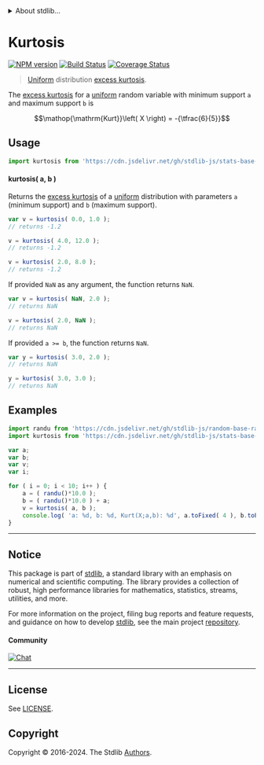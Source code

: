 <!--

@license Apache-2.0

Copyright (c) 2018 The Stdlib Authors.

Licensed under the Apache License, Version 2.0 (the "License");
you may not use this file except in compliance with the License.
You may obtain a copy of the License at

   http://www.apache.org/licenses/LICENSE-2.0

Unless required by applicable law or agreed to in writing, software
distributed under the License is distributed on an "AS IS" BASIS,
WITHOUT WARRANTIES OR CONDITIONS OF ANY KIND, either express or implied.
See the License for the specific language governing permissions and
limitations under the License.

-->


<details>
  <summary>
    About stdlib...
  </summary>
  <p>We believe in a future in which the web is a preferred environment for numerical computation. To help realize this future, we've built stdlib. stdlib is a standard library, with an emphasis on numerical and scientific computation, written in JavaScript (and C) for execution in browsers and in Node.js.</p>
  <p>The library is fully decomposable, being architected in such a way that you can swap out and mix and match APIs and functionality to cater to your exact preferences and use cases.</p>
  <p>When you use stdlib, you can be absolutely certain that you are using the most thorough, rigorous, well-written, studied, documented, tested, measured, and high-quality code out there.</p>
  <p>To join us in bringing numerical computing to the web, get started by checking us out on <a href="https://github.com/stdlib-js/stdlib">GitHub</a>, and please consider <a href="https://opencollective.com/stdlib">financially supporting stdlib</a>. We greatly appreciate your continued support!</p>
</details>

# Kurtosis

[![NPM version][npm-image]][npm-url] [![Build Status][test-image]][test-url] [![Coverage Status][coverage-image]][coverage-url] <!-- [![dependencies][dependencies-image]][dependencies-url] -->

> [Uniform][uniform-distribution] distribution [excess kurtosis][kurtosis].

<!-- Section to include introductory text. Make sure to keep an empty line after the intro `section` element and another before the `/section` close. -->

<section class="intro">

The [excess kurtosis][kurtosis] for a [uniform][uniform-distribution] random variable with minimum support `a` and maximum support `b` is

<!-- <equation class="equation" label="eq:uniform_kurtosis" align="center" raw="\operatorname{Kurt}\left( X \right) = -{\tfrac{6}{5}}" alt="Excess kurtosis for a uniform distribution."> -->

```math
\mathop{\mathrm{Kurt}}\left( X \right) = -{\tfrac{6}{5}}
```

<!-- <div class="equation" align="center" data-raw-text="\operatorname{Kurt}\left( X \right) = -{\tfrac{6}{5}}" data-equation="eq:uniform_kurtosis">
    <img src="https://cdn.jsdelivr.net/gh/stdlib-js/stdlib@51534079fef45e990850102147e8945fb023d1d0/lib/node_modules/@stdlib/stats/base/dists/uniform/kurtosis/docs/img/equation_uniform_kurtosis.svg" alt="Excess kurtosis for a uniform distribution.">
    <br>
</div> -->

<!-- </equation> -->

</section>

<!-- /.intro -->

<!-- Package usage documentation. -->



<section class="usage">

## Usage

```javascript
import kurtosis from 'https://cdn.jsdelivr.net/gh/stdlib-js/stats-base-dists-uniform-kurtosis@v0.2.2-deno/mod.js';
```

#### kurtosis( a, b )

Returns the [excess kurtosis][kurtosis] of a [uniform][uniform-distribution] distribution with parameters `a` (minimum support) and `b` (maximum support).

```javascript
var v = kurtosis( 0.0, 1.0 );
// returns -1.2

v = kurtosis( 4.0, 12.0 );
// returns -1.2

v = kurtosis( 2.0, 8.0 );
// returns -1.2
```

If provided `NaN` as any argument, the function returns `NaN`.

```javascript
var v = kurtosis( NaN, 2.0 );
// returns NaN

v = kurtosis( 2.0, NaN );
// returns NaN
```

If provided `a >= b`, the function returns `NaN`.

```javascript
var y = kurtosis( 3.0, 2.0 );
// returns NaN

y = kurtosis( 3.0, 3.0 );
// returns NaN
```

</section>

<!-- /.usage -->

<!-- Package usage notes. Make sure to keep an empty line after the `section` element and another before the `/section` close. -->

<section class="notes">

</section>

<!-- /.notes -->

<!-- Package usage examples. -->

<section class="examples">

## Examples

<!-- eslint no-undef: "error" -->

```javascript
import randu from 'https://cdn.jsdelivr.net/gh/stdlib-js/random-base-randu@deno/mod.js';
import kurtosis from 'https://cdn.jsdelivr.net/gh/stdlib-js/stats-base-dists-uniform-kurtosis@v0.2.2-deno/mod.js';

var a;
var b;
var v;
var i;

for ( i = 0; i < 10; i++ ) {
    a = ( randu()*10.0 );
    b = ( randu()*10.0 ) + a;
    v = kurtosis( a, b );
    console.log( 'a: %d, b: %d, Kurt(X;a,b): %d', a.toFixed( 4 ), b.toFixed( 4 ), v.toFixed( 4 ) );
}
```

</section>

<!-- /.examples -->

<!-- Section to include cited references. If references are included, add a horizontal rule *before* the section. Make sure to keep an empty line after the `section` element and another before the `/section` close. -->

<section class="references">

</section>

<!-- /.references -->

<!-- Section for related `stdlib` packages. Do not manually edit this section, as it is automatically populated. -->

<section class="related">

</section>

<!-- /.related -->

<!-- Section for all links. Make sure to keep an empty line after the `section` element and another before the `/section` close. -->


<section class="main-repo" >

* * *

## Notice

This package is part of [stdlib][stdlib], a standard library with an emphasis on numerical and scientific computing. The library provides a collection of robust, high performance libraries for mathematics, statistics, streams, utilities, and more.

For more information on the project, filing bug reports and feature requests, and guidance on how to develop [stdlib][stdlib], see the main project [repository][stdlib].

#### Community

[![Chat][chat-image]][chat-url]

---

## License

See [LICENSE][stdlib-license].


## Copyright

Copyright &copy; 2016-2024. The Stdlib [Authors][stdlib-authors].

</section>

<!-- /.stdlib -->

<!-- Section for all links. Make sure to keep an empty line after the `section` element and another before the `/section` close. -->

<section class="links">

[npm-image]: http://img.shields.io/npm/v/@stdlib/stats-base-dists-uniform-kurtosis.svg
[npm-url]: https://npmjs.org/package/@stdlib/stats-base-dists-uniform-kurtosis

[test-image]: https://github.com/stdlib-js/stats-base-dists-uniform-kurtosis/actions/workflows/test.yml/badge.svg?branch=v0.2.2
[test-url]: https://github.com/stdlib-js/stats-base-dists-uniform-kurtosis/actions/workflows/test.yml?query=branch:v0.2.2

[coverage-image]: https://img.shields.io/codecov/c/github/stdlib-js/stats-base-dists-uniform-kurtosis/main.svg
[coverage-url]: https://codecov.io/github/stdlib-js/stats-base-dists-uniform-kurtosis?branch=main

<!--

[dependencies-image]: https://img.shields.io/david/stdlib-js/stats-base-dists-uniform-kurtosis.svg
[dependencies-url]: https://david-dm.org/stdlib-js/stats-base-dists-uniform-kurtosis/main

-->

[chat-image]: https://img.shields.io/gitter/room/stdlib-js/stdlib.svg
[chat-url]: https://app.gitter.im/#/room/#stdlib-js_stdlib:gitter.im

[stdlib]: https://github.com/stdlib-js/stdlib

[stdlib-authors]: https://github.com/stdlib-js/stdlib/graphs/contributors

[umd]: https://github.com/umdjs/umd
[es-module]: https://developer.mozilla.org/en-US/docs/Web/JavaScript/Guide/Modules

[deno-url]: https://github.com/stdlib-js/stats-base-dists-uniform-kurtosis/tree/deno
[deno-readme]: https://github.com/stdlib-js/stats-base-dists-uniform-kurtosis/blob/deno/README.md
[umd-url]: https://github.com/stdlib-js/stats-base-dists-uniform-kurtosis/tree/umd
[umd-readme]: https://github.com/stdlib-js/stats-base-dists-uniform-kurtosis/blob/umd/README.md
[esm-url]: https://github.com/stdlib-js/stats-base-dists-uniform-kurtosis/tree/esm
[esm-readme]: https://github.com/stdlib-js/stats-base-dists-uniform-kurtosis/blob/esm/README.md
[branches-url]: https://github.com/stdlib-js/stats-base-dists-uniform-kurtosis/blob/main/branches.md

[stdlib-license]: https://raw.githubusercontent.com/stdlib-js/stats-base-dists-uniform-kurtosis/main/LICENSE

[uniform-distribution]: https://en.wikipedia.org/wiki/Uniform_distribution_%28continuous%29

[kurtosis]: https://en.wikipedia.org/wiki/Kurtosis

</section>

<!-- /.links -->
